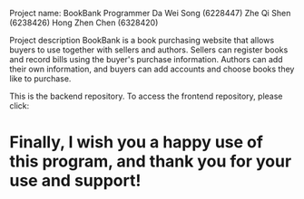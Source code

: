 Project name: BookBank
Programmer
Da Wei Song (6228447)
Zhe Qi Shen (6238426)
Hong Zhen Chen (6328420)

Project description
BookBank is a book purchasing website that allows buyers to use together with sellers and authors. Sellers can register books and record bills using the buyer's purchase information. Authors can add their own information, and buyers can add accounts and choose books they like to purchase.

This is the backend repository. To access the frontend repository, please click:
  

# Finally, I wish you a happy use of this program, and thank you for your use and support!

